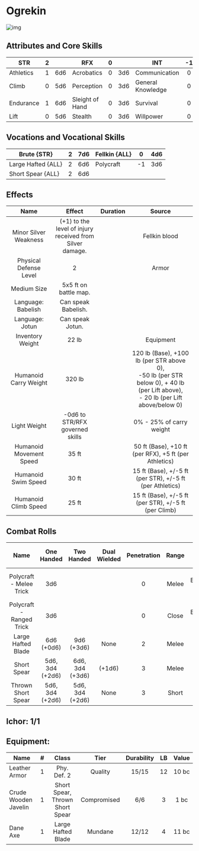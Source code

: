 # Ogrekin

![img](FeralOgrekin.jpg)

## Attributes and Core Skills

| STR       | 2 |    | RFX             | 0 |    | INT               | -1 |    |
| --------- | :-: | :-: | --------------- | :-: | :-: | ----------------- | :-: | :-: |
| Athletics | 1 | 6d6 | Acrobatics      | 0 | 3d6 | Communication     | 0 | 2d6 |
| Climb     | 0 | 5d6 | Perception      | 0 | 3d6 | General Knowledge | 0 | 2d6 |
| Endurance | 1 | 6d6 | Sleight of Hand | 0 | 3d6 | Survival          | 0 | 2d6 |
| Lift      | 0 | 5d6 | Stealth         | 0 | 3d6 | Willpower         | 0 | 2d6 |

## Vocations and Vocational Skills

| Brute {STR}        | 2 | 7d6 | Fellkin {ALL} | 0  | 4d6 |
| ------------------ | :-: | :-: | ------------- | -- | --- |
| Large Hafted {ALL} | 2 | 6d6 | Polycraft     | -1 | 3d6 |
| Short Spear {ALL}  | 2 | 6d6 |               |    |     |

## Effects

|          Name          |                            Effect                            | Duration |                                                                   Source                                                                   |
| :---------------------: | :-----------------------------------------------------------: | :------: | :----------------------------------------------------------------------------------------------------------------------------------------: |
|  Minor Silver Weakness  | (+1) to the level of injury<br />received from Silver damage. |          |                                                               Fellkin blood                                                               |
| Physical Defense Level |                               2                               |          |                                                                   Armor                                                                   |
|       Medium Size       |                     5x5 ft on battle map.                     |          |                                                                                                                                            |
|   Language: Babelish   |                      Can speak Babelish.                      |          |                                                                                                                                            |
|     Language: Jotun     |                       Can speak Jotun.                       |          |                                                                                                                                            |
|    Inventory Weight    |                             22 lb                             |          |                                                                 Equipment                                                                 |
|  Humanoid Carry Weight  |                            320 lb                            |          | 120 lb (Base), +100 lb (per STR above 0),<br />-50 lb (per STR below 0), + 40 lb (per Lift above),<br />- 20 lb (per Lift above/below 0) |
|      Light Weight      |                -0d6 to STR/RFX governed skills                |          |                                                          0% - 25% of carry weight                                                          |
| Humanoid Movement Speed |                             35 ft                             |          |                                           50 ft (Base), +10 ft (per RFX), +5 ft (per Athletics)                                           |
|   Humanoid Swim Speed   |                             30 ft                             |          |                                         15 ft (Base), +/-5 ft (per STR), +/-5 ft (per Athletics)                                         |
|  Humanoid Climb Speed  |                             25 ft                             |          |                                            15 ft (Base), +/-5 ft (per STR), +/-5 ft (per Climb)                                            |

## Combat Rolls

|           Name           |   One<br />Handed   |   Two<br />Handed   | Dual<br />Wielded | Penetration | Range |      Damage<br />Types      | Engageable<br />Opponents | Area Of<br />Effect | Resource<br />Class |
| :----------------------: | :------------------: | :------------------: | :---------------: | :---------: | :---: | :--------------------------: | :-----------------------: | :-----------------: | :-----------------: |
| Polycraft - Melee Trick |         3d6         |                      |                  |      0      | Melee | Slash, Bludgeon, Hew, Pierce |           Rapid           |                    |        None        |
| Polycraft - Ranged Trick |         3d6         |                      |                  |      0      | Close | Slash, Bludgeon, Hew, Pierce |         Standard         |                    |        None        |
|    Large Hafted Blade    |   6d6<br />(+0d6)   |   9d6<br />(+3d6)   |       None       |      2      | Melee |             Hew             |           Rapid           |        None        |        None        |
|       Short Spear       | 5d6, 3d4<br />(+2d6) | 6d6, 3d4<br />(+3d6) |      (+1d6)      |      3      | Melee |            Pierce            |        Spear Rapid        |        None        |        None        |
|    Thrown Short Spear    | 5d6, 3d4<br />(+2d6) | 5d6, 3d4<br />(+2d6) |       None       |      3      | Short |            Pierce            |         Standard         |        None        |        None        |

## Ichor: 1/1

## Equipment:

| Name                 | # |              Class              |    Tier    | Durability | LB | Value |
| -------------------- | :-: | :-----------------------------: | :---------: | :--------: | :-: | :---: |
| Leather Armor        | 1 |           Phy. Def. 2           |   Quality   |   15/15   | 12 | 10 bc |
| Crude Wooden Javelin | 1 | Short Spear, Thrown Short Spear | Compromised |    6/6    | 3 | 1 bc |
| Dane Axe             | 1 |       Large Hafted Blade       |   Mundane   |   12/12   | 4 | 11 bc |
